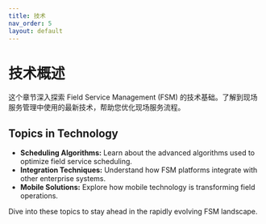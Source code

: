 ```yaml
---
title: 技术
nav_order: 5
layout: default
---
```


# 技术概述

这个章节深入探索 Field Service Management (FSM) 的技术基础。了解到现场服务管理中使用的最新技术，帮助您优化现场服务流程。

## Topics in Technology

- **Scheduling Algorithms:** Learn about the advanced algorithms used to optimize field service scheduling.
- **Integration Techniques:** Understand how FSM platforms integrate with other enterprise systems.
- **Mobile Solutions:** Explore how mobile technology is transforming field operations.

Dive into these topics to stay ahead in the rapidly evolving FSM landscape.
